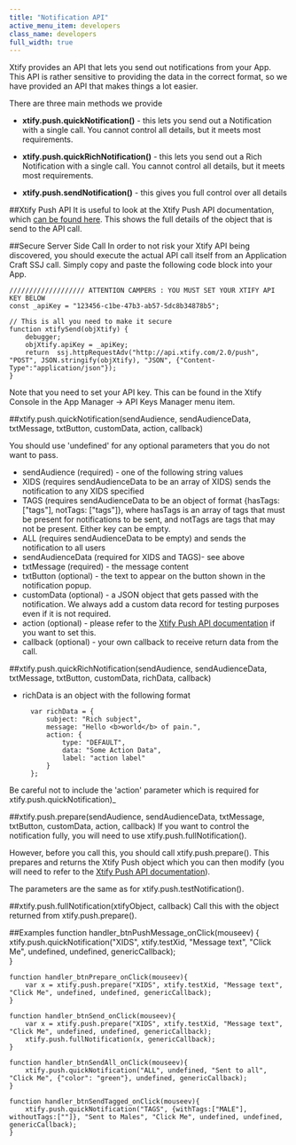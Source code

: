 ```yaml
---
title: "Notification API"
active_menu_item: developers
class_name: developers
full_width: true
---
```


Xtify provides an API that lets you send out notifications from your App. This API is rather sensitive to providing the data in the correct format, so we have provided an API that makes things a lot easier.

There are three main methods we provide

- **xtify.push.quickNotification()** - this lets you send out a Notification with a single call. You cannot control all details, but it meets most requirements.

- **xtify.push.quickRichNotification()** - this lets you send out a Rich Notification with a single call. You cannot control all details, but it meets most requirements.

- **xtify.push.sendNotification()** - this gives you full control over all details

##Xtify Push API
It is useful to look at the Xtify Push API documentation, which [can be found here](http://developer.xtify.com/display/APIs/Push+API+2.0). This shows the full details of the object that is send to the API call.

##Secure Server Side Call
In order to not risk your Xtify API being discovered, you should execute the actual API call itself from an Application Craft SSJ call. Simply copy and paste the following code block into your App.

	/////////////////// ATTENTION CAMPERS : YOU MUST SET YOUR XTIFY API KEY BELOW
	const _apiKey = "123456-c1be-47b3-ab57-5dc8b34878b5";

	// This is all you need to make it secure
	function xtifySend(objXtify) {
	    debugger;
	    objXtify.apiKey = _apiKey;
	    return  ssj.httpRequestAdv("http://api.xtify.com/2.0/push", "POST", JSON.stringify(objXtify), "JSON", {"Content-Type":"application/json"});   
	}

Note that you need to set your API key. This can be found in the Xtify Console in the App Manager -> API Keys Manager menu item.

##xtify.push.quickNotification(sendAudience, sendAudienceData, txtMessage, txtButton, customData, action, callback)

You should use 'undefined' for any optional parameters that you do not want to pass.

- sendAudience (required) - one of the following string values
 - XIDS (requires sendAudienceData to be an array of XIDS) sends the notification to any XIDS specified
 - TAGS (requires sendAudienceData to be an object of format {hasTags:["tags"], notTags: ["tags"]}, where hasTags is an array of tags that must be present for notifications to be sent, and notTags are tags that may not be present. Either key can be empty.
 - ALL (requires sendAudienceData to be empty) and sends the notification to all users
- sendAudienceData (required for XIDS and TAGS)- see above
- txtMessage (required) - the message content
- txtButton (optional) - the text to appear on the button shown in the notification popup.
- customData (optional) - a JSON object that gets passed with the notification. We always add a custom data record for testing purposes even if it is not required.
- action (optional) - please refer to the [Xtify Push API documentation](http://developer.xtify.com/display/APIs/Push+API+2.0) if you want to set this. 
- callback (optional) - your own callback to receive return data from the call.

##xtify.push.quickRichNotification(sendAudience, sendAudienceData, txtMessage, txtButton, customData, richData, callback)

- richData is an object with the following format

	    var richData = {
	        subject: "Rich subject",
	        message: "Hello <b>world</b> of pain.",
	        action: {
	            type: "DEFAULT",
	            data: "Some Action Data",
	            label: "action label"
	        }
	    };

Be careful not to include the 'action' parameter which is required for xtify.push.quickNotification)_ 

##xtify.push.prepare(sendAudience, sendAudienceData, txtMessage, txtButton, customData, action, callback)
If you want to control the notification fully, you will need to use xtify.push.fullNotification(). 

However, before you call this, you should call xtify.push.prepare(). This prepares and returns the Xtify Push object which you can then modify (you will need to refer to the [Xtify Push API documentation](http://developer.xtify.com/display/APIs/Push+API+2.0)).

The parameters are the same as for xtify.push.testNotification().

##xtify.push.fullNotification(xtifyObject, callback)
Call this with the object returned from xtify.push.prepare().

##Examples
	function handler_btnPushMessage_onClick(mouseev) {
	    xtify.push.quickNotification("XIDS", xtify.testXid, "Message text", "Click Me", undefined, undefined, genericCallback);   
	}

	function handler_btnPrepare_onClick(mouseev){
	    var x = xtify.push.prepare("XIDS", xtify.testXid, "Message text", "Click Me", undefined, undefined, genericCallback);   
	}

	function handler_btnSend_onClick(mouseev){
	    var x = xtify.push.prepare("XIDS", xtify.testXid, "Message text", "Click Me", undefined, undefined, genericCallback);     
	    xtify.push.fullNotification(x, genericCallback);   
	}

	function handler_btnSendAll_onClick(mouseev){
	    xtify.push.quickNotification("ALL", undefined, "Sent to all", "Click Me", {"color": "green"}, undefined, genericCallback);   
	}

	function handler_btnSendTagged_onClick(mouseev){
	    xtify.push.quickNotification("TAGS", {withTags:["MALE"], withoutTags:[""]}, "Sent to Males", "Click Me", undefined, undefined, genericCallback);   
	}
